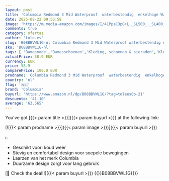 ```yaml
---
layout: post
title: 'Columbia Redmond 3 Mid Waterproof  waterbestendig  enkelhoge Wandelschoenen voor Dames  Bruin  Khaki II/Sea Level   36 EU'
date: 2025-08-22 09:56:58
image: 'https://m.media-amazon.com/images/I/41PpaC3pG+L._SL500_._SL400_.jpg'
comments: true
category: ofertas
author: 'tole.es'
slug: 'B08BBVWL1G-nl Columbia Redmond 3 Mid Waterproof waterbestendig enkelhoge...'
sku: 'B08BBVWL1G-nl'
tags: [ 'Damesmode','Damesschoenen','Kleding, schoenen & sieraden','Kleding, schoenen en sieraden','Trainings- & outdoorschoenen dames','Trekking- & hikingschoeisel dames','Wandelschoenen dames','columbia','🇳🇱', ]
actualPrice: 58.9 EUR
currency: EUR
price: 58.9
comparePrice: 100.0 EUR
prodname: 'Columbia Redmond 3 Mid Waterproof  waterbestendig  enkelhoge Wandelschoenen voor Dames  Bruin  Khaki II/Sea Level   36 EU'
country: 'nl'
flag: '🇳🇱'
brand: 'Columbia'
buyurl: 'https://www.amazon.nl/dp/B08BBVWL1G/?tag=tolees0b-21'
descuento: '41.10'
average: '63.565'
---
```


You've got [{{< param title >}}]({{< param buyurl >}}) at the following link:

[![{{< param prodname >}}]({{< param image >}})]({{< param buyurl >}})

ℹ️:

- Geschikt voor: koud weer
- Stevig en comfortabel design voor soepele bewegingen
- Laarzen van het merk Columbia
- Duurzame design zorgt voor lang gebruik

[🛒 Check the deal!!]({{< param buyurl >}})
{{<world>}}B08BBVWL1G{{</world>}}
